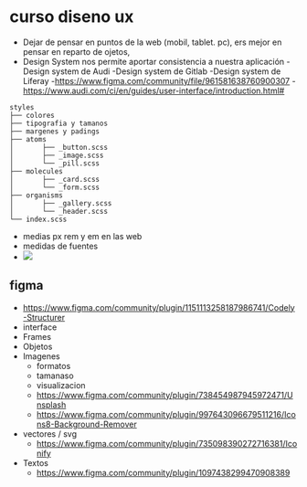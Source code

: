 # curso diseno ux

- Dejar de pensar en puntos de la web (mobil, tablet. pc), ers mejor en pensar en reparto de ojetos, 
- Design System nos permite aportar consistencia a nuestra aplicación -Design system de Audi -Design system de Gitlab -Design system de Liferay
  -https://www.figma.com/community/file/961581638760900307
  -https://www.audi.com/ci/en/guides/user-interface/introduction.html#
```
styles
├── colores
├── tipografia y tamanos
├── margenes y padings
├── atoms
│       ├── _button.scss
│       ├── _image.scss
│       └── _pill.scss
├── molecules
│       ├── _card.scss
│       └── _form.scss
├── organisms
│       ├── _gallery.scss
│       └── _header.scss
└── index.scss
```
 - medias px rem y em en las web
 - medidas de fuentes
 - <img src="https://miro.medium.com/max/720/1*8Sh88Pbeb3VXd4wzyihrZQ.png">

## figma

- https://www.figma.com/community/plugin/1151113258187986741/Codely-Structurer
- interface
- Frames
- Objetos
- Imagenes
  - formatos
  - tamanaso
  - visualizacion
  - https://www.figma.com/community/plugin/738454987945972471/Unsplash
  - https://www.figma.com/community/plugin/997643096679511216/Icons8-Background-Remover
- vectores / svg
  - https://www.figma.com/community/plugin/735098390272716381/Iconify
- Textos
  - https://www.figma.com/community/plugin/1097438299470908389

